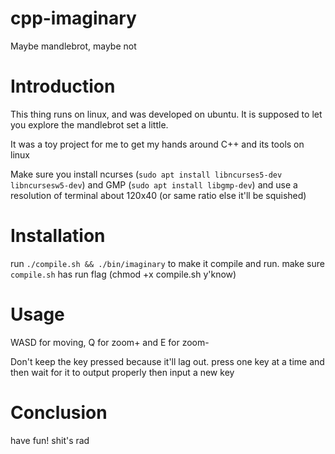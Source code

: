 # cpp-imaginary
 Maybe mandlebrot, maybe not

# Introduction

This thing runs on linux, and was developed on ubuntu. It is supposed to let you explore the mandlebrot set a little.

It was a toy project for me to get my hands around C++ and its tools on linux

Make sure you install ncurses (`sudo apt install libncurses5-dev libncursesw5-dev`) and GMP (`sudo apt install libgmp-dev`) and use a resolution of terminal about 120x40 (or same ratio else it'll be squished)

# Installation

run `./compile.sh && ./bin/imaginary` to make it compile and run. make sure `compile.sh` has run flag (chmod +x compile.sh y'know)

# Usage
WASD for moving, Q for zoom+ and E for zoom-

Don't keep the key pressed because it'll lag out. press one key at a time and then wait for it to output properly then input a new key

# Conclusion
have fun! shit's rad